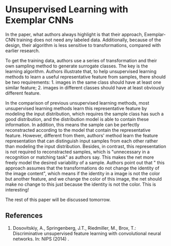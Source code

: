 # Unsupervised Learning with Exemplar CNNs

In the paper, what authors always highlight is that their approach, Exemplar-CNN training does not need any labeled data. Additionally, because of the design, their algorithm is less sensitive to transformations, compared with earlier research.

To get the training data, authors use a series of transformation and their own sampling method to generate surrogate classes. The key is the learning algorithm. Authors illustrate that, to help unsupervised learning methods to learn a useful representative feature from samples, there should be two requirements: 1. images in the same class should have at least one similar feature; 2. images in different classes should have at least obviously different feature. 

In the comparison of previous unsupervised learning methods, most unsupervised learning methods learn this representative feature by modeling the input distribution, which requires the sample class has such a good distribution, and the distribution model is able to contain these information. In addition, this means the sample can be perfectly reconstracted according to the model that contain the representative feature. However, different from them, authors' method learn the feature representation that can distinguish input samples from each other rather than modeling the input distribution. Besides, in contrast, this representation is not required to reconstracted samples, which is "unnecessary in a recognition or matching task" as authors say. This makes the net more freely model the desired variability of a sample. Authors point out that " this approach assumes that the transformations do not change the identity of the image content", which means if the identity in a image is not the color but another feature, and we change the color of this image, the net should make no change to this just because the identity is not the color. This is interesting!

The rest of this paper will be discussed tomorrow.


## References
1. Dosovitskiy, A., Springenberg, J.T., Riedmiller, M., Brox, T.: Discriminative unsupervised feature learning with convolutional neural networks. In: NIPS (2014) .